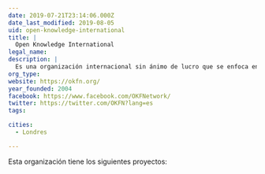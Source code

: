 ```yaml
---
date: 2019-07-21T23:14:06.000Z
date_last_modified: 2019-08-05
uid: open-knowledge-international
title: |
  Open Knowledge International
legal_name: 
description: |
  Es una organización internacional sin ánimo de lucro que se enfoca en abrir los datos y la información a la sociedad con ayuda de otras organizaciones  para que la sociedad pueda usar los datos como forma de tomar medidas sobre los problemas sociales que nos competen.
org_type: 
website: https://okfn.org/
year_founded: 2004
facebook: https://www.facebook.com/OKFNetwork/
twitter: https://twitter.com/OKFN?lang=es
tags:

cities: 
  - Londres

---
```


Esta organización tiene los siguientes proyectos:


